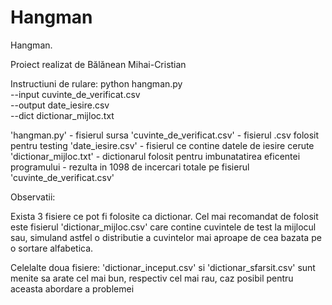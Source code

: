 # Hangman
Hangman.

Proiect realizat de Bălănean Mihai-Cristian

Instructiuni de rulare:
  python hangman.py \
  --input cuvinte_de_verificat.csv \
  --output date_iesire.csv \
  --dict dictionar_mijloc.txt

'hangman.py' - fisierul sursa
'cuvinte_de_verificat.csv' - fisierul .csv folosit pentru testing
'date_iesire.csv' - fisierul ce contine datele de iesire cerute
'dictionar_mijloc.txt' - dictionarul folosit pentru imbunatatirea eficentei programului - rezulta in 1098 de incercari totale pe fisierul 'cuvinte_de_verificat.csv'

Observatii:

Exista 3 fisiere ce pot fi folosite ca dictionar. Cel mai recomandat de folosit este fisierul 'dictionar_mijloc.csv' care contine cuvintele de test la mijlocul sau,
simuland astfel o distributie a cuvintelor mai aproape de cea bazata pe o sortare alfabetica.

Celelalte doua fisiere: 'dictionar_inceput.csv' si 'dictionar_sfarsit.csv' sunt menite sa arate cel mai bun, respectiv cel mai rau, caz posibil pentru aceasta abordare a problemei
